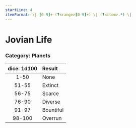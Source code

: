 ```yaml
---
startLine: 4
itemFormat: \| [0-9]+-(?<range>[0-9]+) \| (?<item>.*) \|
---
```

# Jovian Life
### Category: Planets

| dice: 1d100 | Result |
|:----:|:-------|
| 1-50 | None |
| 51-55 | Extinct |
| 56-75 | Scarce |
| 76-90 | Diverse |
| 91-97 | Bountiful |
| 98-100 | Overrun |